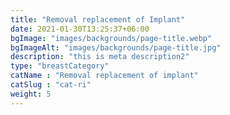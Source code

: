 ```yaml
---
title: "Removal replacement of Implant"
date: 2021-01-30T13:25:37+06:00
bgImage: "images/backgrounds/page-title.webp"
bgImageAlt: "images/backgrounds/page-title.jpg"
description: "this is meta description2"
type: "breastCategory"
catName : "Removal replacement of implant"
catSlug : "cat-ri"
weight: 5
---
```

